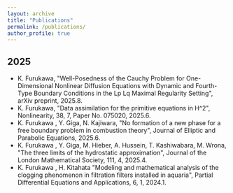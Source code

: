 ```yaml
---
layout: archive
title: "Publications"
permalink: /publications/
author_profile: true
---
```


## 2025
- K. Furukawa, "Well-Posedness of the Cauchy Problem for One-Dimensional Nonlinear Diffusion Equations with Dynamic and Fourth-Type Boundary Conditions in the Lp Lq Maximal Regularity Setting", arXiv preprint, 2025.8.
- K. Furukawa, "Data assimilation for the primitive equations in H^2", Nonlinearity, 38, 7, Paper No. 075020, 2025.6.
- K. Furukawa , Y. Giga, N. Kajiwara, "No formation of a new phase for a free boundary problem in combustion theory", Journal of Elliptic and Parabolic Equations, 2025.6.
- K. Furukawa , Y. Giga, M. Hieber, A. Hussein, T. Kashiwabara, M. Wrona, "The three limits of the hydrostatic approximation", Journal of the London Mathematical Society, 111, 4, 2025.4.
- K. Furukawa , H. Kitahata "Modeling and mathematical analysis of the clogging phenomenon in filtration filters installed in aquaria", Partial Differential Equations and Applications, 6, 1, 2024.1.
